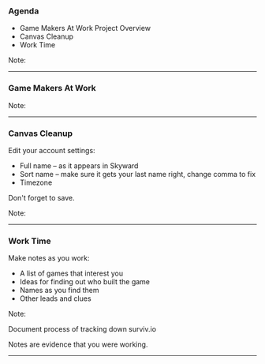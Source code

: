 ### Agenda

* Game Makers At Work Project Overview
* Canvas Cleanup
* Work Time

Note:

---

### Game Makers At Work

Note:

---

### Canvas Cleanup

Edit your account settings:

* Full name – as it appears in Skyward
* Sort name – make sure it gets your last name right, change comma to fix
* Timezone

Don't forget to save.

Note:

---

### Work Time

Make notes as you work:
* A list of games that interest you
* Ideas for finding out who built the game
* Names as you find them
* Other leads and clues

Note:

Document process of tracking down surviv.io

Notes are evidence that you were working.

---
